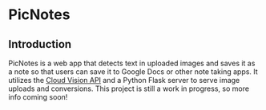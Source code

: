 
# PicNotes

## Introduction

PicNotes is a web app that detects text in uploaded images and saves it as a note so that users can save it to Google Docs or other note taking apps. It utilizes the [Cloud Vision API](https://cloud.google.com/vision/) and a Python Flask server to serve image uploads and conversions. This project is still a work in progress, so more info coming soon!

